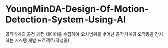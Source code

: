# YoungMinDA-Design-Of-Motion-Detection-System-Using-AI
공작기계의 공정 과정 데이터를 수집하여 오차범위를 벗어난 공작기계의 오작동을 감지하는 시스템 개발 프로젝트(작성중)
